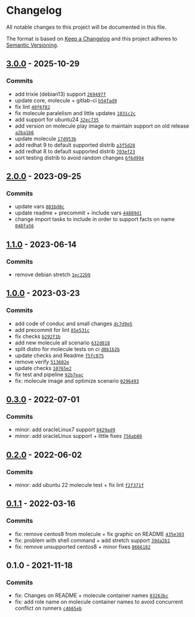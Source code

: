 # Changelog

All notable changes to this project will be documented in this file.

The format is based on [Keep a Changelog](https://keepachangelog.com/en/1.0.0/)
and this project adheres to [Semantic Versioning](https://semver.org/spec/v2.0.0.html).

## [3.0.0](https://github.com/lotusnoir/ansible-system_ldap_users/compare/2.0.0...3.0.0) - 2025-10-29

### Commits

- add trixie (debian13) support [`269497f`](https://github.com/lotusnoir/ansible-system_ldap_users/commit/269497f9a3492e09754e5f5f66936ddfadc2d223)
- update core, molecule + gitlab-ci [`b54fad9`](https://github.com/lotusnoir/ansible-system_ldap_users/commit/b54fad9a9d6fe92d7d98944e28eb6b970ce9667e)
- fix lint [`40f6f82`](https://github.com/lotusnoir/ansible-system_ldap_users/commit/40f6f828fb541186aa10e0efe8bc0603156c739c)
- fix molecule paralelism and little updates [`1031c2c`](https://github.com/lotusnoir/ansible-system_ldap_users/commit/1031c2c00d9e9442a6e2da476067fc15da91a902)
- add support for ubuntu24 [`32ec735`](https://github.com/lotusnoir/ansible-system_ldap_users/commit/32ec7353802d10a908cb69a7bdf1ce71c6fdbf9a)
- add version on molecule play image to maintain support on old release [`a2ba1b6`](https://github.com/lotusnoir/ansible-system_ldap_users/commit/a2ba1b6967eb1c3c9e8fcdefa69614ef88ff7ad6)
- update molecule [`17d953b`](https://github.com/lotusnoir/ansible-system_ldap_users/commit/17d953b1fa4437a4ca7d63099f55ed9b276182e6)
- add redhat 9 to default supported distrib [`a3f5d20`](https://github.com/lotusnoir/ansible-system_ldap_users/commit/a3f5d20f53d37ba70de77e19b2d35c101680921e)
- add redhat 8 to default supported distrib [`703ef23`](https://github.com/lotusnoir/ansible-system_ldap_users/commit/703ef236949eb8f983d96340ae7d26130a619c4c)
- sort testing distrib to avoid random changes [`6f6d994`](https://github.com/lotusnoir/ansible-system_ldap_users/commit/6f6d99415c999422f929c091ef22057cd8b03511)

## [2.0.0](https://github.com/lotusnoir/ansible-system_ldap_users/compare/1.1.0...2.0.0) - 2023-09-25

### Commits

- update vars [`801bd8c`](https://github.com/lotusnoir/ansible-system_ldap_users/commit/801bd8cf24b80b0d49968f96f4fbd6c8ab80b1bf)
- update readme + precommit + include vars [`44889d1`](https://github.com/lotusnoir/ansible-system_ldap_users/commit/44889d1122059b14b7f3a91e77aa8b23f86324f3)
- change import tasks to include in order to support facts on name [`048fa56`](https://github.com/lotusnoir/ansible-system_ldap_users/commit/048fa56e45c56add1da8d0f1dc1a98269f4d02df)

## [1.1.0](https://github.com/lotusnoir/ansible-system_ldap_users/compare/1.0.0...1.1.0) - 2023-06-14

### Commits

- remove debian stretch [`1ec22b9`](https://github.com/lotusnoir/ansible-system_ldap_users/commit/1ec22b927320af3c54805939d84dcb6d0d599598)

## [1.0.0](https://github.com/lotusnoir/ansible-system_ldap_users/compare/0.3.0...1.0.0) - 2023-03-23

### Commits

- add code of conduc and small changes [`dc7d9e5`](https://github.com/lotusnoir/ansible-system_ldap_users/commit/dc7d9e56edad6765d50fe493c1477ebbdcd9e971)
- add precommit for lint [`85e531c`](https://github.com/lotusnoir/ansible-system_ldap_users/commit/85e531c1fdd7c8b9e85cf9e87aa110da78c092a3)
- fix checks [`b292f1b`](https://github.com/lotusnoir/ansible-system_ldap_users/commit/b292f1bc0a0a8b35cbdbade9bac6a4e7d41e1d44)
- add new molecule all scenario [`632d818`](https://github.com/lotusnoir/ansible-system_ldap_users/commit/632d8183364b8114a6138e0d2c51e062bb6aa325)
- split distro for molecule tests on ci [`d0b1b2b`](https://github.com/lotusnoir/ansible-system_ldap_users/commit/d0b1b2b70013264e544bc25b23bd1e0999e04122)
- update checks and Readme [`f5fc875`](https://github.com/lotusnoir/ansible-system_ldap_users/commit/f5fc87546c1a11b9cfa77b7ee54ee180c9c71799)
- remove verify [`513602e`](https://github.com/lotusnoir/ansible-system_ldap_users/commit/513602e030b7fc47c7538a303ad9dbbffe6ad569)
- update checks [`10765e2`](https://github.com/lotusnoir/ansible-system_ldap_users/commit/10765e23b1ec064106b46e9ce8105d1ea2154425)
- fix test and pipeline [`92b7eac`](https://github.com/lotusnoir/ansible-system_ldap_users/commit/92b7eacf7d5ca1f7552ee1b953031849e4328c83)
- fix: molecule image and optimize scenario [`0296493`](https://github.com/lotusnoir/ansible-system_ldap_users/commit/0296493b30e2633c102be241303995cecdb8a5cd)

## [0.3.0](https://github.com/lotusnoir/ansible-system_ldap_users/compare/0.2.0...0.3.0) - 2022-07-01

### Commits

- minor: add oracleLinux7 support [`8429ad9`](https://github.com/lotusnoir/ansible-system_ldap_users/commit/8429ad951af6a71905b42044c0222759e5c07b33)
- minor: add oracleLinux support + little fixes [`756ab80`](https://github.com/lotusnoir/ansible-system_ldap_users/commit/756ab80d5201b6321fb2672ee048177806d22d4b)

## [0.2.0](https://github.com/lotusnoir/ansible-system_ldap_users/compare/0.1.1...0.2.0) - 2022-06-02

### Commits

- minor: add ubuntu 22 molecule test + fix lint [`f2f371f`](https://github.com/lotusnoir/ansible-system_ldap_users/commit/f2f371f2c6a3748ba0586c9d56dab59a7cc0993e)

## [0.1.1](https://github.com/lotusnoir/ansible-system_ldap_users/compare/0.1.0...0.1.1) - 2022-03-16

### Commits

- fix: remove centos8 from molecule + fix graphic on README [`435e303`](https://github.com/lotusnoir/ansible-system_ldap_users/commit/435e303886444cca7ce409de2fba818a108e9edc)
- fix: problem with shell command + add stretch support [`39da2b1`](https://github.com/lotusnoir/ansible-system_ldap_users/commit/39da2b14b820c6dd8735e7962f6314f32055e838)
- fix: remove unsupported centos8 + minor fixes [`0666182`](https://github.com/lotusnoir/ansible-system_ldap_users/commit/0666182006afadef8e2d19cad80cf8709dc6ef8a)

## 0.1.0 - 2021-11-18

### Commits

- fix: Changes on README + molecule container names [`03263bc`](https://github.com/lotusnoir/ansible-system_ldap_users/commit/03263bc8d423f3cffbdee61939897e3763f4e160)
- fix: add role name on molecule container names to avoid concurrent conflict on runners [`c4665eb`](https://github.com/lotusnoir/ansible-system_ldap_users/commit/c4665ebbc4874ce2ccac175a74d1ea79ab89878c)
